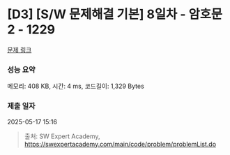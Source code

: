# [D3] [S/W 문제해결 기본] 8일차 - 암호문2 - 1229 

[문제 링크](https://swexpertacademy.com/main/code/problem/problemDetail.do?contestProbId=AV14yIsqAHYCFAYD) 

### 성능 요약

메모리: 408 KB, 시간: 4 ms, 코드길이: 1,329 Bytes

### 제출 일자

2025-05-17 15:16



> 출처: SW Expert Academy, https://swexpertacademy.com/main/code/problem/problemList.do